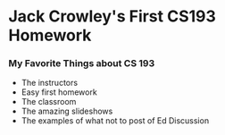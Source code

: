 # Jack Crowley's First CS193 Homework

### My Favorite Things about CS 193
- The instructors
- Easy first homework
- The classroom
- The amazing slideshows
- The examples of what not to post of Ed Discussion
